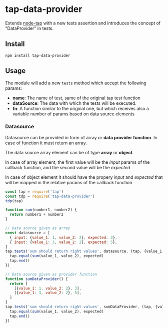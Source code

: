 # tap-data-provider

Extends [node-tap](https://node-tap.org/) with a new tests assertion and introduces the concept of "DataProvider" in tests.

## Install

```shell
npm install tap-data-provider
```

## Usage
The module will add a new ```tests``` method which accept the following params:
- **name**: The name of test, same of the original tap test function
- **dataSource**: The data with which the tests will be executed. 
- **fn**: A function similar to the original one, but which receives also a variable number of params based on data source elements

### Datasource
Datasource can be provided in form of array or **data provider function**. In case of function it must return an array. 

The data source array element can be of type
**array** or **object**. 

In case of array element, the first value will be the _input_ params of the callback function, and the second value will be the _expected_

In case of object element it should have the propery _input_ and _expected_ that will be mapped in the relative params of the callback function


```javascript
const tap = require('tap')
const tdp = require('tap-data-provider')
tdp(tap)

function sum(number1, number2) {
  return number1 + number2
}

// Data source given as array
const datasource = [
  { input: {value_1: 1, value_2: 2}, expected: 3},
  { input: {value_1: 3, value_2: 2}, expected: 5},
]
tap.tests('sum should return right values', datasource, (tap, {value_1, value_2}, expected) => {
  tap.equal(sum(value_1, value_2), expected)
  tap.end()
})

// Data source given as provider function
function sumDataProvider() {
  return [
    [{value_1: 1, value_2: 2}, 3],
    [{value_1: 3, value_2: 2}, 5],
  ]
}
tap.tests('sum should return right values', sumDataProvider, (tap, {value_1, value_2}, expected) => {
  tap.equal(sum(value_1, value_2), expected)
  tap.end()
})
```
